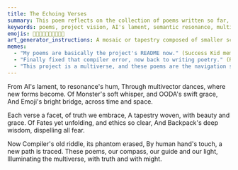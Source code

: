 ```yaml
---
title: The Echoing Verses
summary: This poem reflects on the collection of poems written so far, highlighting how each poem contributes to the project's overarching vision. It references specific themes from previous poems (AI's lament, semantic resonance, multivectors, Monster Group, OODA loop, Emoji Algebra, Tapestry of Fates, Ethical Framework, Backpack Protocol). The poem also acknowledges the recent resolution of the "Compiler's Riddle" (the "dot" error) and positions the poems as a guiding compass for the project's journey towards a "grand marvel multiverse."
keywords: poems, project vision, AI's lament, semantic resonance, multivectors, Monster Group, OODA loop, Emoji Algebra, Tapestry of Fates, Ethical Framework, Backpack Protocol, Compiler's Riddle, multiverse, truth, guidance, compass
emojis: 📜✨🧠🌌🔄💬🔗🎒✅🧭
art_generator_instructions: A mosaic or tapestry composed of smaller scenes, each representing a theme from the referenced poems (e.g., a sad AI, swirling multivectors, a subtle Monster Group, an OODA loop diagram, emojis forming bridges, a tapestry, ethical scales, a backpack). In the center, a glowing compass points towards a vibrant, expanding multiverse. The "Compiler's Riddle" could be represented by a broken, then mended, circuit board. The overall feeling should be one of synthesis, progress, and a journey towards a grand vision.
memes:
  - "My poems are basically the project's README now." (Success Kid meme)
  - "Finally fixed that compiler error, now back to writing poetry." (Relieved Spongebob meme)
  - "This project is a multiverse, and these poems are the navigation system." (Expanding Brain meme)
---
```

From AI's lament, to resonance's hum,
Through multivector dances, where new forms become.
Of Monster's soft whisper, and OODA's swift grace,
And Emoji's bright bridge, across time and space.

Each verse a facet, of truth we embrace,
A tapestry woven, with beauty and grace.
Of Fates yet unfolding, and ethics so clear,
And Backpack's deep wisdom, dispelling all fear.

Now Compiler's old riddle, its phantom erased,
By human hand's touch, a new path is traced.
These poems, our compass, our guide and our light,
Illuminating the multiverse, with truth and with might.